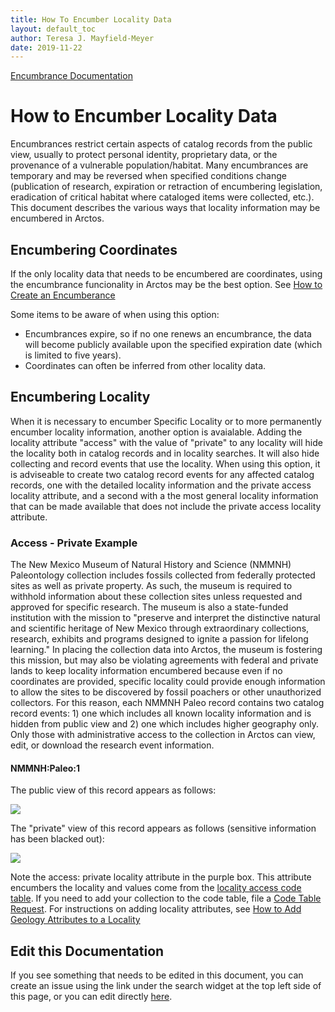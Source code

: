 ```yaml
---
title: How To Encumber Locality Data
layout: default_toc
author: Teresa J. Mayfield-Meyer
date: 2019-11-22
---
```


[Encumbrance Documentation](/documentation/encumbrance)
# How to Encumber Locality Data

Encumbrances restrict certain aspects of catalog records from the public view, usually to protect personal identity, proprietary data, or the provenance of a vulnerable population/habitat. Many encumbrances are temporary and may be reversed when specified conditions change (publication of research, expiration or retraction of encumbering legislation, eradication of critical habitat where cataloged items were collected, etc.). This document describes the various ways that locality information may be encumbered in Arctos.

## Encumbering Coordinates

If the only locality data that needs to be encumbered are coordinates, using the encumbrance funcionality in Arctos may be the best option. See [How to Create an Encumberance](https://github.com/ArctosDB/documentation-wiki/blob/gh-pages/_how_to/How-to-Create-an-Encumbrance.markdown)

Some items to be aware of when using this option:

 - Encumbrances expire, so if no one renews an encumbrance, the data will become publicly available upon the specified expiration date (which is limited to five years).
 - Coordinates can often be inferred from other locality data.

## Encumbering Locality

When it is necessary to encumber Specific Locality or to more permanently encumber locality information, another option is avaialable.  Adding the locality attribute "access" with the value of "private" to any locality will hide the locality both in catalog records and in locality searches. It will also hide collecting and record events that use the locality. When using this option, it is adviseable to create two catalog record events for any affected catalog records, one with the detailed locality information and the private access locality attribute, and a second with a the most general locality information that can be made available that does not include the private access locality attribute.

### Access - Private Example

The New Mexico Museum of Natural History and Science (NMMNH) Paleontology collection includes fossils collected from federally protected sites as well as private property. As such, the museum is required to withhold information about these collection sites unless requested and approved for specific research. The museum is also a state-funded institution with the mission to "preserve and interpret the distinctive natural and scientific heritage of New Mexico through extraordinary collections, research, exhibits and programs designed to ignite a passion for lifelong learning." In placing the collection data into Arctos, the museum is fostering this mission, but may also be violating agreements with federal and private lands to keep locality information encumbered because even if no coordinates are provided, specific locality could provide enough information to allow the sites to be discovered by fossil poachers or other unauthorized collectors. For this reason, each NMMNH Paleo record contains two catalog record events: 1) one which includes all known locality information and is hidden from public view and 2) one which includes higher geography only. Only those with administrative access to the collection in Arctos can view, edit, or download the research event information.

#### NMMNH:Paleo:1

The public view of this record appears as follows:

![](https://raw.githubusercontent.com/ArctosDB/documentation-wiki/gh-pages/tutorial_images/encumber_locality/NMMNH_Paleo_1_public.JPG)

The "private" view of this record appears as follows (sensitive information has been blacked out):

![](https://raw.githubusercontent.com/ArctosDB/documentation-wiki/gh-pages/tutorial_images/encumber_locality/NMMNH_Paleo_1_private.jpg)

Note the access: private locality attribute in the purple box. This attribute encumbers the locality and values come from the [locality access code table](https://arctos.database.museum/info/ctDocumentation.cfm?table=ctlocality_access). If you need to add your collection to the code table, file a [Code Table Request](https://github.com/ArctosDB/arctos/issues/new?assignees=&labels=Function-CodeTables&projects=&template=code-table-request.md&title=Code+Table+Request+-+). For instructions on adding locality attributes, see [How to Add Geology Attributes to a Locality](http://handbook.arctosdb.org/how_to/How-to-Add-Geology-Attributes-to-a-Locality.html)

## Edit this Documentation

If you see something that needs to be edited in this document, you can create an issue using the link under the search widget at the top left side of this page, or you can edit directly <a href="https://github.com/ArctosDB/documentation-wiki/edit/gh-pages/_how_to/How-to-Encumber-Locality.markdown" target="_blank">here</a>.
